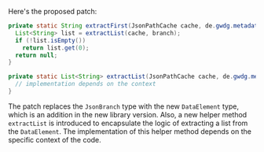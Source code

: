 Here's the proposed patch:

```java
private static String extractFirst(JsonPathCache cache, de.gwdg.metadataqa.api.json.DataElement branch) {
  List<String> list = extractList(cache, branch);
  if (!list.isEmpty())
    return list.get(0);
  return null;
}

private static List<String> extractList(JsonPathCache cache, de.gwdg.metadataqa.api.json.DataElement branch) {
  // implementation depends on the context
}
```

The patch replaces the `JsonBranch` type with the new `DataElement` type, which is an addition in the new library version. Also, a new helper method `extractList` is introduced to encapsulate the logic of extracting a list from the `DataElement`. The implementation of this helper method depends on the specific context of the code.